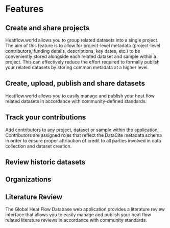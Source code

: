 <!-- > {sub-ref}`wordcount-words` words | {sub-ref}`wordcount-minutes` min read -->
# Features

## Create and share projects

Heatflow.world allows you to group related datasets into a single project. The aim of this feature is to allow for project-level metadata (project-level contributors, funding details, descriptions, key dates, etc.) to be conveniently stored alongside each related dataset and sample within a project. This can effectively reduce the effort required to formally publish your related datasets by storing common metadata at a higher level. 

## Create, upload, publish and share datasets

Heatflow.world allows you to easily manage and publish your heat flow related datasets in accordance with community-defined standards.


## Track your contributions

Add contributors to any project, dataset or sample within the application. Contributors are assigned roles that reflect the DataCite metadata schema in order to ensure proper attribution of credit to all parties involved in data collection and dataset creation.


## Review historic datasets


## Organizations


## Literature Review

The Global Heat Flow Database web application provides a literature review interface that allows you to easily manage and publish your heat flow related literature reviews in accordance with community standards.